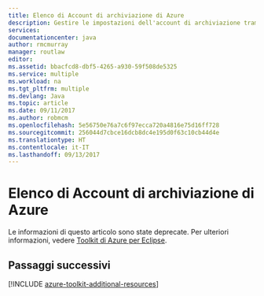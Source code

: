 ```yaml
---
title: Elenco di Account di archiviazione di Azure
description: Gestire le impostazioni dell'account di archiviazione tramite il Toolkit di Azure per Eclipse
services: 
documentationcenter: java
author: rmcmurray
manager: routlaw
editor: 
ms.assetid: bbacfcd8-dbf5-4265-a930-59f508de5325
ms.service: multiple
ms.workload: na
ms.tgt_pltfrm: multiple
ms.devlang: Java
ms.topic: article
ms.date: 09/11/2017
ms.author: robmcm
ms.openlocfilehash: 5e56750e76a7c6f97ecca720a4816e75d16ff728
ms.sourcegitcommit: 256044d7cbce16dcb8dc4e195d0f63c10cb44d4e
ms.translationtype: HT
ms.contentlocale: it-IT
ms.lasthandoff: 09/13/2017
---
```

# <a name="azure-storage-account-list"></a>Elenco di Account di archiviazione di Azure

Le informazioni di questo articolo sono state deprecate. Per ulteriori informazioni, vedere [Toolkit di Azure per Eclipse](azure-toolkit-for-eclipse.md).

## <a name="next-steps"></a>Passaggi successivi

[!INCLUDE [azure-toolkit-additional-resources](../includes/azure-toolkit-additional-resources.md)]
